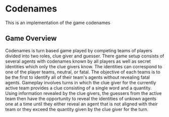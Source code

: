 # Codenames

This is an implementation of the game codenames

## Game Overview

Codenames is turn based game played by competing teams of players divided into
two roles, clue giver and guesser. There game setup consists of several agents
with codenames known by all players as well as secret identities which only the
clue givers know. The identities can correspond to one of the player teams,
neutral, or fatal. The objective of each teams is to be the first to identify
all of their team's agents without revealing fatal agents. Gameplay involves
turns in which the clue giver for the currently active team provides a clue
consisting of a single word and a quantity. Using information revealed by the
clue givers, the guessers from the active team then have the opportunity to
reveal the identities of unkown agents one at a time until they either reveal
an agent that is not aligned with their team or they exceed the quantity given
by the clue giver for the turn.